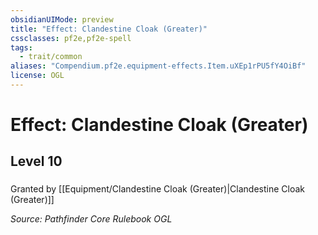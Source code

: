 ```yaml
---
obsidianUIMode: preview
title: "Effect: Clandestine Cloak (Greater)"
cssclasses: pf2e,pf2e-spell
tags:
  - trait/common
aliases: "Compendium.pf2e.equipment-effects.Item.uXEp1rPU5fY4OiBf"
license: OGL
---
```

# Effect: Clandestine Cloak (Greater)
## Level 10
### 






Granted by [[Equipment/Clandestine Cloak (Greater)|Clandestine Cloak (Greater)]]

*Source: Pathfinder Core Rulebook*
*OGL*